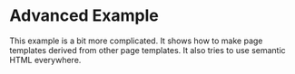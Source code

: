 # Advanced Example

This example is a bit more complicated.  It shows how to make page templates derived from other page templates.  It also tries to use semantic HTML everywhere.
